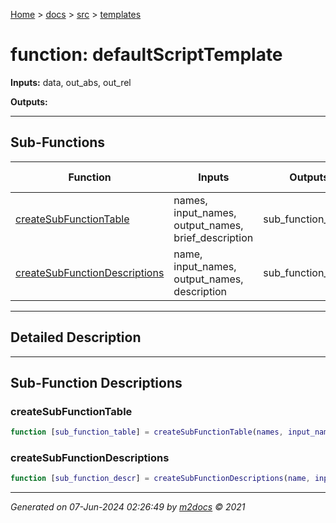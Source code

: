 [Home](../../index.md) > [docs](../../docs_index.md) > [src](../src_index.md) > [templates](templates_index.md)  


# function: defaultScriptTemplate



**Inputs:** data, out_abs, out_rel

**Outputs:** 

 ***

## Sub-Functions

| Function | Inputs | Outputs | Brief Description |
| -------- | ------ | ------- | ----------------- |
| [createSubFunctionTable](#createsubfunctiontable) | names, input_names, output_names, brief_description | sub_function_table |  |
| [createSubFunctionDescriptions](#createsubfunctiondescriptions) | name, input_names, output_names, description | sub_function_descr |  |


 ***

## Detailed Description



 ***

## Sub-Function Descriptions

 ### createSubFunctionTable

```matlab
function [sub_function_table] = createSubFunctionTable(names, input_names, output_names, brief_description)
```

 
 ### createSubFunctionDescriptions

```matlab
function [sub_function_descr] = createSubFunctionDescriptions(name, input_names, output_names, description)
```

 



***

*Generated on 07-Jun-2024 02:26:49 by [m2docs](https://github.com/crgnam-research/m2docs) © 2021*
